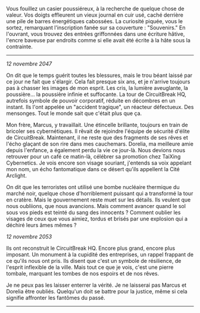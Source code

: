 Vous fouillez un casier poussiéreux, à la recherche de quelque chose de valeur. Vos doigts effleurent un vieux journal en cuir usé, caché derrière une pile de barres énergétiques cabossées. La curiosité piquée, vous le sortez, remarquant l'inscription fanée sur sa couverture : "Souvenirs." En l'ouvrant, vous trouvez des entrées griffonnées dans une écriture hâtive, l'encre baveuse par endroits comme si elle avait été écrite à la hâte sous la contrainte.

---

_12 novembre 2047_

On dit que le temps guérit toutes les blessures, mais le trou béant laissé par ce jour ne fait que s'élargir. Cela fait presque six ans, et je n'arrive toujours pas à chasser les images de mon esprit. Les cris, la lumière aveuglante, la poussière... la poussière infinie et suffocante. La tour de CircuitBreak HQ, autrefois symbole de pouvoir corporatif, réduite en décombres en un instant. Ils l'ont appelée un "accident tragique", un réacteur défectueux. Des mensonges. Tout le monde sait que c'était plus que ça.

Mon frère, Marcus, y travaillait. Une étincelle brillante, toujours en train de bricoler ses cybernétiques. Il rêvait de rejoindre l'équipe de sécurité d'élite de CircuitBreak. Maintenant, il ne reste que des fragments de ses rêves et l'écho glaçant de son rire dans mes cauchemars. Dorelia, ma meilleure amie depuis l'enfance, a également perdu la vie ce jour-là. Nous devions nous retrouver pour un café ce matin-là, célébrer sa promotion chez TaiXing Cybernetics. Je vois encore son visage souriant, j'entends sa voix appelant mon nom, un écho fantomatique dans ce désert qu'ils appellent la Cité Arclight.

On dit que les terroristes ont utilisé une bombe nucléaire thermique du marché noir, quelque chose d'horriblement puissant qui a transformé la tour en cratère. Mais le gouvernement reste muet sur les détails. Ils veulent que nous oubliions, que nous avancions. Mais comment avancer quand le sol sous vos pieds est teinté du sang des innocents ? Comment oublier les visages de ceux que vous aimiez, tordus et brisés par une explosion qui a déchiré leurs âmes mêmes ?

_12 novembre 2053_

Ils ont reconstruit le CircuitBreak HQ. Encore plus grand, encore plus imposant. Un monument à la cupidité des entreprises, un rappel frappant de ce qu'ils nous ont pris. Ils disent que c'est un symbole de résilience, de l'esprit inflexible de la ville. Mais tout ce que je vois, c'est une pierre tombale, marquant les tombes de nos espoirs et de nos rêves.

Je ne peux pas les laisser enterrer la vérité. Je ne laisserai pas Marcus et Dorelia être oubliés. Quelqu'un doit se battre pour la justice, même si cela signifie affronter les fantômes du passé.

---
